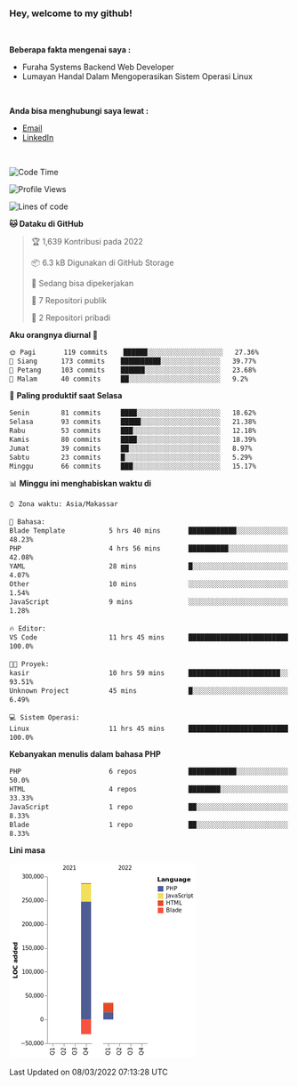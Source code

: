 <h3>Hey, welcome to my github!</h3>

<br>

<p><strong>Beberapa fakta mengenai saya :</strong></p>

<ul>
  <li>Furaha Systems Backend Web Developer</li>
  <li>Lumayan Handal Dalam Mengoperasikan Sistem Operasi Linux</li>
</ul>

<br>

<p><strong>Anda bisa menghubungi saya lewat :</strong></p>

<ul>
  <li><a href="mailto:renaldiapriyanto419@gmail.com">Email</a></li>
  <li><a href="https://www.linkedin.com/in/renaldi-kadang-314314206/">LinkedIn</a></li>
</ul>

<br>

<!--START_SECTION:waka-->
![Code Time](http://img.shields.io/badge/Code%20Time-34%20hrs%2024%20mins-blue)

![Profile Views](http://img.shields.io/badge/Profil%20dilihat-17-blue)

![Lines of code](https://img.shields.io/badge/Sejak%20Hello%20World%20aku%20telah%20menulis-291%20Thousand%20baris%20kode-blue)

**🐱 Dataku di GitHub** 

> 🏆 1,639 Kontribusi pada 2022
 > 
> 📦 6.3 kB Digunakan di GitHub Storage 
 > 
> 💼 Sedang bisa dipekerjakan
 > 
> 📜 7 Repositori publik 
 > 
> 🔑 2 Repositori pribadi  
 > 
**Aku orangnya diurnal 🐤** 

```text
🌞 Pagi       119 commits    ██████░░░░░░░░░░░░░░░░░░░   27.36% 
🌆 Siang      173 commits    ██████████░░░░░░░░░░░░░░░   39.77% 
🌃 Petang     103 commits    ██████░░░░░░░░░░░░░░░░░░░   23.68% 
🌙 Malam      40 commits     ██░░░░░░░░░░░░░░░░░░░░░░░   9.2%

```
📅 **Paling produktif saat Selasa** 

```text
Senin        81 commits     ████░░░░░░░░░░░░░░░░░░░░░   18.62% 
Selasa       93 commits     █████░░░░░░░░░░░░░░░░░░░░   21.38% 
Rabu         53 commits     ███░░░░░░░░░░░░░░░░░░░░░░   12.18% 
Kamis        80 commits     ████░░░░░░░░░░░░░░░░░░░░░   18.39% 
Jumat        39 commits     ██░░░░░░░░░░░░░░░░░░░░░░░   8.97% 
Sabtu        23 commits     █░░░░░░░░░░░░░░░░░░░░░░░░   5.29% 
Minggu       66 commits     ███░░░░░░░░░░░░░░░░░░░░░░   15.17%

```


📊 **Minggu ini menghabiskan waktu di** 

```text
⌚︎ Zona waktu: Asia/Makassar

💬 Bahasa: 
Blade Template           5 hrs 40 mins       ████████████░░░░░░░░░░░░░   48.23% 
PHP                      4 hrs 56 mins       ██████████░░░░░░░░░░░░░░░   42.08% 
YAML                     28 mins             █░░░░░░░░░░░░░░░░░░░░░░░░   4.07% 
Other                    10 mins             ░░░░░░░░░░░░░░░░░░░░░░░░░   1.54% 
JavaScript               9 mins              ░░░░░░░░░░░░░░░░░░░░░░░░░   1.28%

🔥 Editor: 
VS Code                  11 hrs 45 mins      █████████████████████████   100.0%

🐱‍💻 Proyek: 
kasir                    10 hrs 59 mins      ███████████████████████░░   93.51% 
Unknown Project          45 mins             █░░░░░░░░░░░░░░░░░░░░░░░░   6.49%

💻 Sistem Operasi: 
Linux                    11 hrs 45 mins      █████████████████████████   100.0%

```

**Kebanyakan menulis dalam bahasa PHP** 

```text
PHP                      6 repos             ████████████░░░░░░░░░░░░░   50.0% 
HTML                     4 repos             ████████░░░░░░░░░░░░░░░░░   33.33% 
JavaScript               1 repo              ██░░░░░░░░░░░░░░░░░░░░░░░   8.33% 
Blade                    1 repo              ██░░░░░░░░░░░░░░░░░░░░░░░   8.33%

```


**Lini masa**

![Chart not found](https://raw.githubusercontent.com/Sylent-Sys/Sylent-Sys/main/charts/bar_graph.png) 


 Last Updated on 08/03/2022 07:13:28 UTC
<!--END_SECTION:waka-->
